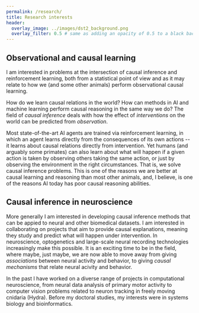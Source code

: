 ```yaml
---
permalink: /research/
title: Research interests
header:
  overlay_image: ../images/dst2_background.png
  overlay_filter: 0.5 # same as adding an opacity of 0.5 to a black background
---
```


## Observational and causal learning

I am interested in problems at the intersection of causal inference and reinforcement learning, both from a statistical point of view and as it may relate to how we (and some other animals) perform observational causal learning.

How do we learn causal relations in the world? How can methods in AI and machine learning perform causal reasoning in the same way we do? The field of *causal inference* deals with how the effect of *interventions* on the world can be predicted from *observation*. 

Most state-of-the-art AI agents are trained via reinforcement learning, in which an agent learns directly from the consequences of its own actions -- it learns about causal relations directly from intervention. Yet humans (and arguably some primates) can also learn about what will happen if a given action is taken by observing others taking the same action, or just by observing the environment in the right circumstances. That is, we solve causal inference problems. This is one of the reasons we are better at causal learning and reasoning than most other animals, and, I believe, is one of the reasons AI today has poor causal reasoning abilities.

## Causal inference in neuroscience

More generally I am interested in developing causal inference methods that can be appied to neural and other biomedical datasets. I am interested in collaborating on projects that aim to provide causal explanations, meaning they study and predict what will happen under intervention. In neuroscience, optogenetics and large-scale neural recording technologies increasingly make this possible. It is an exciting time to be in the field, where maybe, just maybe, we are now able to move away from giving *associations* between neural activity and behavior, to giving *causal mechanisms* that relate neural acivity and behavior.

In the past I have worked on a diverse range of projects in computational neuroscience, from neural data analysis of primary motor activity to computer vision problems related to neuron tracking in freely moving cnidaria (Hydra). Before my doctoral studies, my interests were in systems biology and bioinformatics.
